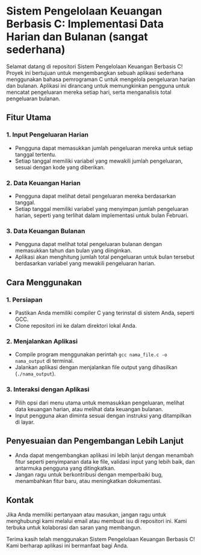 # Sistem Pengelolaan Keuangan Berbasis C: Implementasi Data Harian dan Bulanan (sangat sederhana)

Selamat datang di repositori Sistem Pengelolaan Keuangan Berbasis C! Proyek ini bertujuan untuk mengembangkan sebuah aplikasi sederhana menggunakan bahasa pemrograman C untuk mengelola pengeluaran harian dan bulanan. Aplikasi ini dirancang untuk memungkinkan pengguna untuk mencatat pengeluaran mereka setiap hari, serta menganalisis total pengeluaran bulanan.

## Fitur Utama

### 1. Input Pengeluaran Harian
   - Pengguna dapat memasukkan jumlah pengeluaran mereka untuk setiap tanggal tertentu.
   - Setiap tanggal memiliki variabel yang mewakili jumlah pengeluaran, sesuai dengan kode yang diberikan.

### 2. Data Keuangan Harian
   - Pengguna dapat melihat detail pengeluaran mereka berdasarkan tanggal.
   - Setiap tanggal memiliki variabel yang menyimpan jumlah pengeluaran harian, seperti yang terlihat dalam implementasi untuk bulan Februari.

### 3. Data Keuangan Bulanan
   - Pengguna dapat melihat total pengeluaran bulanan dengan memasukkan tahun dan bulan yang diinginkan.
   - Aplikasi akan menghitung jumlah total pengeluaran untuk bulan tersebut berdasarkan variabel yang mewakili pengeluaran harian.

## Cara Menggunakan

### 1. Persiapan
   - Pastikan Anda memiliki compiler C yang terinstal di sistem Anda, seperti GCC.
   - Clone repositori ini ke dalam direktori lokal Anda.

### 2. Menjalankan Aplikasi
   - Compile program menggunakan perintah `gcc nama_file.c -o nama_output` di terminal.
   - Jalankan aplikasi dengan menjalankan file output yang dihasilkan (`./nama_output`).

### 3. Interaksi dengan Aplikasi
   - Pilih opsi dari menu utama untuk memasukkan pengeluaran, melihat data keuangan harian, atau melihat data keuangan bulanan.
   - Input pengguna akan diminta sesuai dengan instruksi yang ditampilkan di layar.

## Penyesuaian dan Pengembangan Lebih Lanjut
- Anda dapat mengembangkan aplikasi ini lebih lanjut dengan menambah fitur seperti penyimpanan data ke file, validasi input yang lebih baik, dan antarmuka pengguna yang ditingkatkan.
- Jangan ragu untuk berkontribusi dengan memperbaiki bug, menambahkan fitur baru, atau meningkatkan dokumentasi.

## Kontak
Jika Anda memiliki pertanyaan atau masukan, jangan ragu untuk menghubungi kami melalui email atau membuat isu di repositori ini. Kami terbuka untuk kolaborasi dan saran yang membangun.

Terima kasih telah menggunakan Sistem Pengelolaan Keuangan Berbasis C! Kami berharap aplikasi ini bermanfaat bagi Anda.
